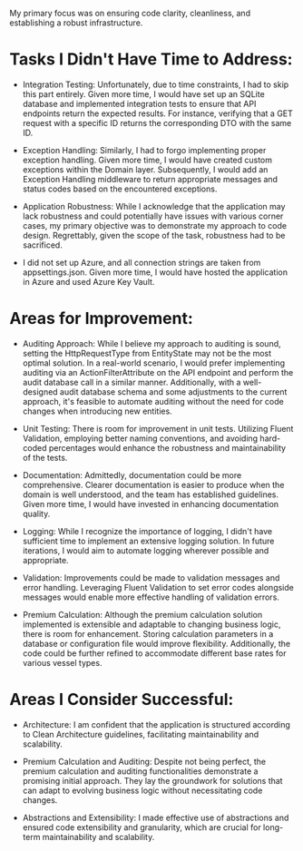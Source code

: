 My primary focus was on ensuring code clarity, cleanliness, and establishing a robust infrastructure.

# Tasks I Didn't Have Time to Address:
   - Integration Testing: Unfortunately, due to time constraints, I had to skip this part entirely. Given more time,
     I would have set up an SQLite database and implemented integration tests to ensure that API endpoints return the expected results.
     For instance, verifying that a GET request with a specific ID returns the corresponding DTO with the same ID.

   - Exception Handling: Similarly, I had to forgo implementing proper exception handling. Given more time,
     I would have created custom exceptions within the Domain layer. Subsequently, I would add an Exception Handling middleware to return
     appropriate messages and status codes based on the encountered exceptions.

   - Application Robustness: While I acknowledge that the application may lack robustness and could potentially have issues with various corner cases,
     my primary objective was to demonstrate my approach to code design. Regrettably, given the scope of the task, robustness had to be sacrificed.

   - I did not set up Azure, and all connection strings are taken from appsettings.json. Given more time, I would have hosted the application
     in Azure and used Azure Key Vault.

# Areas for Improvement:
   - Auditing Approach: While I believe my approach to auditing is sound, setting the HttpRequestType from EntityState may not be the most optimal solution.
     In a real-world scenario, I would prefer implementing auditing via an ActionFilterAttribute on the API endpoint and perform the audit database call
     in a similar manner. Additionally, with a well-designed audit database schema and some adjustments to the current approach,
     it's feasible to automate auditing without the need for code changes when introducing new entities.

   - Unit Testing: There is room for improvement in unit tests. Utilizing Fluent Validation, employing better naming conventions,
     and avoiding hard-coded percentages would enhance the robustness and maintainability of the tests.

   - Documentation: Admittedly, documentation could be more comprehensive. Clearer documentation is easier to produce when the domain is well understood,
     and the team has established guidelines. Given more time, I would have invested in enhancing documentation quality.

   - Logging: While I recognize the importance of logging, I didn't have sufficient time to implement an extensive logging solution. In future iterations,
     I would aim to automate logging wherever possible and appropriate.

   - Validation: Improvements could be made to validation messages and error handling. Leveraging Fluent Validation to set error codes alongside messages
     would enable more effective handling of validation errors.

   - Premium Calculation: Although the premium calculation solution implemented is extensible and adaptable to changing business logic, there is room
     for enhancement. Storing calculation parameters in a database or configuration file would improve flexibility. Additionally,
     the code could be further refined to accommodate different base rates for various vessel types.

# Areas I Consider Successful:
   - Architecture: I am confident that the application is structured according to Clean Architecture guidelines, facilitating maintainability and scalability.

   - Premium Calculation and Auditing: Despite not being perfect, the premium calculation and auditing functionalities demonstrate a promising initial approach.
     They lay the groundwork for solutions that can adapt to evolving business logic without necessitating code changes.

   - Abstractions and Extensibility: I made effective use of abstractions and ensured code extensibility and granularity, which are crucial for long-term maintainability and scalability.
